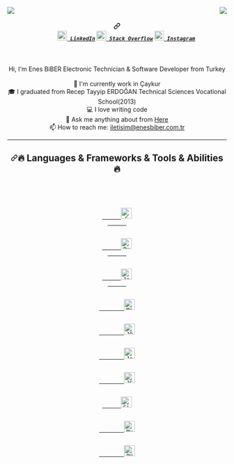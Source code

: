 <p><img  align="right" src="https://visitor-badge.laobi.icu/badge?page_id=lazenes.lazenes"  /></p>
  <p>  <a  align="center"  href="https://enesbiber.com.tr" >
      <img src="https://github.com/lazenes/lazenes/raw/main/he.svg" style="max-width: 100%;">
    </a><p>
  </h1>
  <h5 align="center" dir="auto"><a id="user-content------------linkedin-----hackerrank-----stack-overflow-----instagram--" class="anchor" aria-hidden="true" href="#-----------linkedin-----hackerrank-----stack-overflow-----instagram--"><svg class="octicon octicon-link" viewBox="0 0 16 16" version="1.1" width="16" height="16" aria-hidden="true"><path fill-rule="evenodd" d="M7.775 3.275a.75.75 0 001.06 1.06l1.25-1.25a2 2 0 112.83 2.83l-2.5 2.5a2 2 0 01-2.83 0 .75.75 0 00-1.06 1.06 3.5 3.5 0 004.95 0l2.5-2.5a3.5 3.5 0 00-4.95-4.95l-1.25 1.25zm-4.69 9.64a2 2 0 010-2.83l2.5-2.5a2 2 0 012.83 0 .75.75 0 001.06-1.06 3.5 3.5 0 00-4.95 0l-2.5 2.5a3.5 3.5 0 004.95 4.95l1.25-1.25a.75.75 0 00-1.06-1.06l-1.25 1.25a2 2 0 01-2.83 0z"></path></svg></a>
    <code>
      <a href="https://tr.linkedin.com/in/enes-biber-b213ba21a" title="LinkedIn Profile" rel="nofollow"><img width="22" src="https://raw.githubusercontent.com/lazenes/lazenes/main/linkedin.svg" style="max-width: 100%;"> LinkedIn</a></code>
    <code><a href="https://stackoverflow.com/users/5288569/enes-b%c4%b0ber" title="Stack Overflow Profile" rel="nofollow"><img width="22" src="https://raw.githubusercontent.com/lazenes/lazenes/main/stackoverflow.svg" style="max-width: 100%;"> Stack Overflow</a></code>
    <code><a href="https://www.instagram.com/biberenes/" title="Instagram Profile" rel="nofollow"><img width="22" src="https://raw.githubusercontent.com/lazenes/lazenes/main/instagram.svg" style="max-width: 100%;"> Instagram</a></code>
  </h5>
  <br>
  <p align="center" dir="auto">
   Hi, I'm Enes BiBER Electronic Technician & Software Developer from Turkey
    <br>
    <br>
    <g-emoji class="g-emoji" alias="microscope" fallback-src="https://github.githubassets.com/images/icons/emoji/unicode/1f52c.png">🔬</g-emoji> I'm currently work in  Çaykur
    <br>
    <g-emoji class="g-emoji" alias="mortar_board" fallback-src="https://github.githubassets.com/images/icons/emoji/unicode/1f393.png">🎓</g-emoji> I graduated from Recep Tayyip ERDOĞAN Technical Sciences Vocational School(2013)
    <br>
    <g-emoji class="g-emoji" alias="computer" fallback-src="https://github.githubassets.com/images/icons/emoji/unicode/1f4bb.png">💻</g-emoji> I love writing code
    <br>
    <g-emoji class="g-emoji" alias="speech_balloon" fallback-src="https://github.githubassets.com/images/icons/emoji/unicode/1f4ac.png">💬</g-emoji> Ask me anything about from <a href="https://github.com/ramazansancar/ramazansancar/issues" title="Issues">Here</a>
    <br>
    <g-emoji class="g-emoji" alias="mailbox" fallback-src="https://github.githubassets.com/images/icons/emoji/unicode/1f4eb.png">📫</g-emoji> How to reach me: <a href="mailto: ramazan@ramazansancar.com.tr">iletisim@enesbiber.com.tr</a>
  </p>
  <hr>
  <h2 align="center" dir="auto"><a id="user-content--languages--frameworks--tools--abilities-" class="anchor" aria-hidden="true" href="#-languages--frameworks--tools--abilities-"><svg class="octicon octicon-link" viewBox="0 0 16 16" version="1.1" width="16" height="16" aria-hidden="true"><path fill-rule="evenodd" d="M7.775 3.275a.75.75 0 001.06 1.06l1.25-1.25a2 2 0 112.83 2.83l-2.5 2.5a2 2 0 01-2.83 0 .75.75 0 00-1.06 1.06 3.5 3.5 0 004.95 0l2.5-2.5a3.5 3.5 0 00-4.95-4.95l-1.25 1.25zm-4.69 9.64a2 2 0 010-2.83l2.5-2.5a2 2 0 012.83 0 .75.75 0 001.06-1.06 3.5 3.5 0 00-4.95 0l-2.5 2.5a3.5 3.5 0 004.95 4.95l1.25-1.25a.75.75 0 00-1.06-1.06l-1.25 1.25a2 2 0 01-2.83 0z"></path></svg></a><g-emoji class="g-emoji" alias="fire" fallback-src="https://github.githubassets.com/images/icons/emoji/unicode/1f525.png">🔥</g-emoji> Languages &amp; Frameworks &amp; Tools &amp; Abilities <g-emoji class="g-emoji" alias="fire" fallback-src="https://github.githubassets.com/images/icons/emoji/unicode/1f525.png">🔥</g-emoji></h2>
  <br>
  <p align="center" dir="auto">
    <code>
      <a target="_blank" rel="noopener noreferrer" href="https://enesbiber.com.tr">
      <img title="C" height="25" src="https://raw.githubusercontent.com/lazenes/lazenes/main/c.svg" style="max-width: 100%;">
      </a>
  </code>
    <code>
      <a target="_blank" rel="noopener noreferrer" href="https://enesbiber.com.tr">
      <img title="Python" height="25" src="https://raw.githubusercontent.com/lazenes/lazenes/main/python-original.svg" style="max-width: 100%;">
      </a>
  </code>
    <code>
      <a target="_blank" rel="noopener noreferrer" href="https://enesbiber.com.tr" >
      <img title="Javascript" height="25" src="https://raw.githubusercontent.com/lazenes/lazenes/main/javascript.svg" style="max-width: 100%;">
      </a>
  </code> 
    <code>
      <a target="_blank" rel="noopener noreferrer" href="https://enesbiber.com.tr">
        <img title="Microsoft Visual Studio" height="25" src="https://raw.githubusercontent.com/lazenes/lazenes/main/visualstudio.png" style="max-width: 100%;"></a>
  </code>
    <code>
      <a target="_blank" rel="noopener noreferrer" href="https://enesbiber.com.tr">
        <img title="JQuery" height="25" src="https://raw.githubusercontent.com/lazenes/lazenes/main/jquery-original.svg" style="max-width: 100%;"></a>
  </code>
    <code>
      <a target="_blank" rel="noopener noreferrer" href="https://enesbiber.com.tr">
        <img title="Java" height="25" src="https://raw.githubusercontent.com/lazenes/lazenes/main/java-original.svg" style="max-width: 100%;"></a>
  </code>
    <code>
      <a target="_blank" rel="noopener noreferrer" href="https://enesbiber.com.tr">
        <img title="JSON" height="25" src="https://raw.githubusercontent.com/lazenes/lazenes/main/json.svg" style="max-width: 100%;"></a>
  </code>
    <code>
      <a target="_blank" rel="noopener noreferrer" href="https://enesbiber.com.tr">
      <img title="GitHub" height="25" src="https://raw.githubusercontent.com/lazenes/lazenes/main/github.svg" style="max-width: 100%;"></a>
  </code>
    <code>
      <a target="_blank" rel="noopener noreferrer" href="https://enesbiber.com.tr">
        <img title="MySQL" height="25" src="https://raw.githubusercontent.com/lazenes/lazenes/main/mysql.svg" style="max-width: 100%;"></a>
  </code> 
    <code>
      <a target="_blank" rel="noopener noreferrer" href="https://enesbiber.com.tr">
        <img title="PHP" height="25" src="https://raw.githubusercontent.com/lazenes/lazenes/main/php.svg" style="max-width: 100%;"></a>
  </code>
  </p>
 
 
